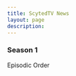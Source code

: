 ```yaml
---
title: ScytedTV News
layout: page
description:
---
```


<h3>Season 1</h3>
Episodic Order
<div class="video-grid" id="video-grid" data-playlist-id="PL5irix3qFbXNy6-PttkNPjkINJ0K5uqCg"></div>

<script src="show-scripts.js"></script>